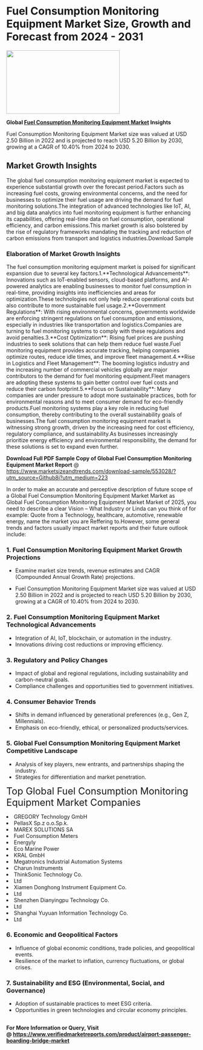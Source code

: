 <H1>Fuel Consumption Monitoring Equipment Market Size, Growth and Forecast from 2024 - 2031</H1><img class="aligncenter size-medium wp-image-584254" src="https://thirdeyenews.in/wp-content/uploads/2024/09/Global-Market-Research-300x168.jpeg" alt="" width="300" height="168" /><p><strong>Global&nbsp;<a href="https://www.marketsizeandtrends.com/download-sample/553028/?utm_source=Github8j?utm_medium=223">Fuel Consumption Monitoring Equipment Market</a> Insights</strong></p><p>Fuel Consumption Monitoring Equipment Market size was valued at USD 2.50 Billion in 2022 and is projected to reach USD 5.20 Billion by 2030, growing at a CAGR of 10.40% from 2024 to 2030.</p><p><h2>Market Growth Insights</h2> The global fuel consumption monitoring equipment market is expected to experience substantial growth over the forecast period.Factors such as increasing fuel costs, growing environmental concerns, and the need for businesses to optimize their fuel usage are driving the demand for fuel monitoring solutions.The integration of advanced technologies like IoT, AI, and big data analytics into fuel monitoring equipment is further enhancing its capabilities, offering real-time data on fuel consumption, operational efficiency, and carbon emissions.This market growth is also bolstered by the rise of regulatory frameworks mandating the tracking and reduction of carbon emissions from transport and logistics industries.Download Sample <h3>Elaboration of Market Growth Insights</h3> The fuel consumption monitoring equipment market is poised for significant expansion due to several key factors.1.**Technological Advancements**: Innovations such as IoT-enabled sensors, cloud-based platforms, and AI-powered analytics are enabling businesses to monitor fuel consumption in real-time, providing insights into inefficiencies and areas for optimization.These technologies not only help reduce operational costs but also contribute to more sustainable fuel usage.2.**Government Regulations**: With rising environmental concerns, governments worldwide are enforcing stringent regulations on fuel consumption and emissions, especially in industries like transportation and logistics.Companies are turning to fuel monitoring systems to comply with these regulations and avoid penalties.3.**Cost Optimization**: Rising fuel prices are pushing industries to seek solutions that can help them reduce fuel waste.Fuel monitoring equipment provides accurate tracking, helping companies optimize routes, reduce idle times, and improve fleet management.4.**Rise in Logistics and Fleet Management**: The booming logistics industry and the increasing number of commercial vehicles globally are major contributors to the demand for fuel monitoring equipment.Fleet managers are adopting these systems to gain better control over fuel costs and reduce their carbon footprint.5.**Focus on Sustainability**: Many companies are under pressure to adopt more sustainable practices, both for environmental reasons and to meet consumer demand for eco-friendly products.Fuel monitoring systems play a key role in reducing fuel consumption, thereby contributing to the overall sustainability goals of businesses.The fuel consumption monitoring equipment market is witnessing strong growth, driven by the increasing need for cost efficiency, regulatory compliance, and sustainability.As businesses increasingly prioritize energy efficiency and environmental responsibility, the demand for these solutions is set to expand even further.</p><p><span class=""><strong>Download Full PDF Sample Copy of Global Fuel Consumption Monitoring Equipment Market Report</strong> @ <a href="https://www.marketsizeandtrends.com/download-sample/553028/?utm_source=Github8j?utm_medium=223" target="_blank">https://www.marketsizeandtrends.com/download-sample/553028/?utm_source=Github8j?utm_medium=223</a></span></p><p>In order to make an accurate and perceptive description of future scope of a Global&nbsp;Fuel Consumption Monitoring Equipment Market Market as Global&nbsp;Fuel Consumption Monitoring Equipment Market Market of 2025, you need to describe a clear Vision &ndash; What Industry or Linda can you think of for example: Quote from a Technology, healthcare, automotive, renewable energy, name the market you are Reffering to.However, some general trends and factors usually impact market reports and their future outlook include:</p><h3>1.&nbsp;<strong>Fuel Consumption Monitoring Equipment Market Growth Projections</strong></h3><ul><li>Examine market size trends, revenue estimates and CAGR (Compounded Annual Growth Rate) projections.</li><li><p>Fuel Consumption Monitoring Equipment Market size was valued at USD 2.50 Billion in 2022 and is projected to reach USD 5.20 Billion by 2030, growing at a CAGR of 10.40% from 2024 to 2030.</p></li></ul><h3>2.&nbsp;<strong>Fuel Consumption Monitoring Equipment Market Technological Advancements</strong></h3><ul><li>Integration of AI, IoT, blockchain, or automation in the industry.</li><li>Innovations driving cost reductions or improving efficiency.</li></ul><h3>3.&nbsp;<strong>Regulatory and Policy Changes</strong></h3><ul><li>Impact of global and regional regulations, including sustainability and carbon-neutral goals.</li><li>Compliance challenges and opportunities tied to government initiatives.</li></ul><h3>4.&nbsp;<strong>Consumer Behavior Trends</strong></h3><ul><li>Shifts in demand influenced by generational preferences (e.g., Gen Z, Millennials).</li><li>Emphasis on eco-friendly, ethical, or personalized products/services.</li></ul><h3>5.&nbsp;<strong>Global Fuel Consumption Monitoring Equipment Market Competitive Landscape</strong></h3><ul><li>Analysis of key players, new entrants, and partnerships shaping the industry.</li><li>Strategies for differentiation and market penetration.</li></ul><p data-pm-slice="1 1 []"><span style="color: inherit; font-family: inherit; font-size: 25px;">Top Global Fuel Consumption Monitoring Equipment Market Companies</span></p><div class="" data-test-id=""><p><li>GREGORY Technology GmbH</li><li> PellasX Sp.z o.o.Sp.k.</li><li> MAREX SOLUTIONS SA</li><li> Fuel Consumption Meters</li><li> Energyly</li><li> Eco Marine Power</li><li> KRAL GmbH</li><li> Megatronics Industrial Automation Systems</li><li> Charun Instruments</li><li> ThinkSonic Technology Co.</li><li> Ltd</li><li> Xiamen Donghong Instrument Equipment Co.</li><li> Ltd</li><li> Shenzhen Dianyingpu Technology Co.</li><li> Ltd</li><li> Shanghai Yuyuan Information Technology Co.</li><li> Ltd</li></p></div><h3>6.&nbsp;<strong>Economic and Geopolitical Factors</strong></h3><ul><li>Influence of global economic conditions, trade policies, and geopolitical events.</li><li>Resilience of the market to inflation, currency fluctuations, or global crises.</li></ul><h3>7.&nbsp;<strong>Sustainability and ESG (Environmental, Social, and Governance)</strong></h3><ul><li>Adoption of sustainable practices to meet ESG criteria.</li><li>Opportunities in green technologies and circular economy principles.</li></ul><h2><strong style="font-size: 14px;">For More Information or Query, Visit @&nbsp;</strong><a style="background-color: #ffffff; font-size: 14px;" href="https://www.marketsizeandtrends.com/report/fuel-consumption-monitoring-equipment-market/" target="_blank">https://www.verifiedmarketreports.com/product/airport-passenger-boarding-bridge-market</a></h2>